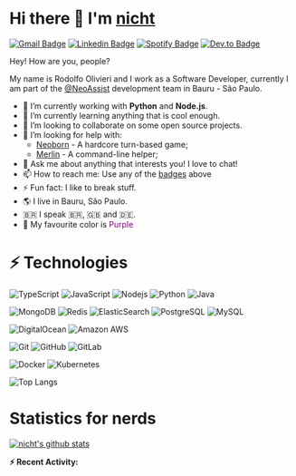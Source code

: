 # Hi there 👋 I'm [nicht](https://nicht.rocks)
[![Gmail Badge](https://img.shields.io/badge/-rodolfo.olivieri3@gmail.com-c14438?style=for-the-badge&logo=Gmail&logoColor=white)](mailto:rodolfo.olivieri3@gmail.com "Connect via Email")
[![Linkedin Badge](https://img.shields.io/badge/-Rodolfo%20Olivieri-0072b1?style=for-the-badge&logo=Linkedin&logoColor=white)](https://www.linkedin.com/in/rodolfoolivieri/ "Connect on LinkedIn")
[![Spotify Badge](https://img.shields.io/badge/-Spotify-1DB954?style=for-the-badge&logo=Spotify&logoColor=white)](https://open.spotify.com/user/22ydzsykc57ailqsqbn4ycwsq)
[![Dev.to Badge](https://img.shields.io/badge/DEV.TO-%230A0A0A.svg?style=for-the-badge&logo=dev-to&logoColor=white)](https://dev.to/nicht)


Hey! How are you, people?

My name is Rodolfo Olivieri and I work as a Software Developer, currently I am part of the [@NeoAssist](https://github.com/NeoAssist) development team in Bauru - São Paulo.

- 🔭 I’m currently working with **Python** and **Node.js**.
- 🌱 I’m currently learning anything that is cool enough.
- 👯 I’m looking to collaborate on some open source projects.
- 🤔 I’m looking for help with:
    * [Neoborn](https://github.com/neoborn-io) - A hardcore turn-based game;
    * [Merlin](https://github.com/nicht/merlin) - A command-line helper;
- 💬 Ask me about anything that interests you! I love to chat!
- 📫 How to reach me: Use any of the [badges](#hi-there--im-nicht) above
- ⚡ Fun fact: I like to break stuff. 
- 🌎 I live in Bauru, São Paulo.
- 🇧🇷 I speak 🇧🇷, 🇬🇧 and 🇩🇪.
- 🌈 My favourite color is <span style="color: purple">Purple</span>


# ⚡ Technologies

![TypeScript](https://img.shields.io/badge/-TypeScript-purple?style=for-the-badge&logo=typescript)
![JavaScript](https://img.shields.io/badge/-JavaScript-purple?style=for-the-badge&logo=javascript)
![Nodejs](https://img.shields.io/badge/-Nodejs-purple?style=for-the-badge&logo=Node.js)
![Python](https://img.shields.io/badge/-Python-purple?style=for-the-badge&logo=Python)
![Java](https://img.shields.io/badge/-java-purple?style=for-the-badge&logo=java)

![MongoDB](https://img.shields.io/badge/-MongoDB-purple?style=for-the-badge&logo=mongodb)
![Redis](https://img.shields.io/badge/-Redis-purple?style=for-the-badge&logo=Redis)
![ElasticSearch](https://img.shields.io/badge/-ElasticSearch-purple?style=for-the-badge&logo=elasticsearch)
![PostgreSQL](https://img.shields.io/badge/-PostgreSQL-purple?style=for-the-badge&logo=postgresql)
![MySQL](https://img.shields.io/badge/-MySQL-purple?style=for-the-badge&logo=mysql)

![DigitalOcean](https://img.shields.io/badge/-Digital%20Ocean-purple?style=for-the-badge&logo=digitalocean)
![Amazon AWS](https://img.shields.io/badge/Amazon%20AWS-purple?style=for-the-badge&logo=amazon-aws)

![Git](https://img.shields.io/badge/-Git-purple?style=for-the-badge&logo=git)
![GitHub](https://img.shields.io/badge/-GitHub-purple?style=for-the-badge&logo=github)
![GitLab](https://img.shields.io/badge/-GitLab-purple?style=for-the-badge&logo=gitlab)

![Docker](https://img.shields.io/badge/-Docker-purple?style=for-the-badge&logo=docker)
![Kubernetes](https://img.shields.io/badge/-Kubernetes-purple?style=for-the-badge&logo=kubernetes)

![Top Langs](https://github-readme-stats.vercel.app/api/top-langs/?username=nicht&hide=TeX&layout=compact&theme=nightowl)  

# Statistics for nerds

[![nicht's github stats](https://github-readme-stats.vercel.app/api?username=nicht&show_icons=true&theme=nightowl&include_all_commits=true)](https://github.com/anuraghazra/github-readme-stats)


**:zap: Recent Activity:**

<!--START_SECTION:activity-->
<!--END_SECTION:activity-->

<!--START_SECTION:waka-->
<!--END_SECTION:waka-->
